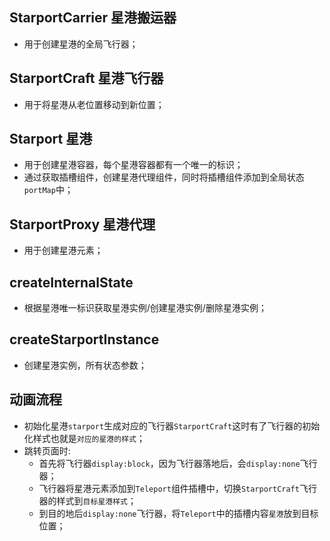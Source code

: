 ## StarportCarrier 星港搬运器

- 用于创建星港的全局飞行器；

## StarportCraft 星港飞行器

- 用于将星港从老位置移动到新位置；

## Starport 星港

- 用于创建星港容器，每个星港容器都有一个唯一的标识；
- 通过获取插槽组件，创建星港代理组件，同时将插槽组件添加到全局状态`portMap`中；

## StarportProxy 星港代理

- 用于创建星港元素；

## createInternalState

- 根据星港唯一标识获取星港实例/创建星港实例/删除星港实例；

## createStarportInstance

- 创建星港实例，所有状态参数；

## 动画流程

- 初始化星港`starport`生成对应的飞行器`StarportCraft`这时有了飞行器的初始化样式也就是`对应的星港的样式`；
- 跳转页面时:
  - 首先将飞行器`display:block`，因为飞行器落地后，会`display:none`飞行器；
  - 飞行器将星港元素添加到`Teleport`组件插槽中，切换`StarportCraft`飞行器的样式到`目标星港样式`；
  - 到目的地后`display:none`飞行器，将`Teleport`中的插槽内容`星港`放到目标位置；